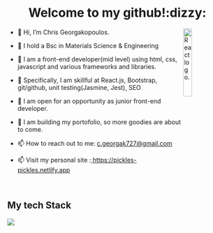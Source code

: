 <h1 align="center"><b>Welcome to my github!:dizzy:</b></h1>
<table>
 <img src="https://cdn.dribbble.com/users/2442115/screenshots/8699490/media/48bbda278683c7879bebd57f0e2f9271.gif" alt="React logo." width="20%" align="right" ></td>
    </tr>

<div align="left" width="50%">
      
- 👋 Hi, I’m Chris Georgakopoulos.
- 👀 I hold a Bsc in Materials Science & Engineering
- 🌱 I am a front-end developer(mid level) using  html, css, javascript and various frameworks and libraries. 
- 👀 Specifically, I am skillful at React.js, Bootstrap, git/github, unit testing(Jasmine, Jest), SEO
- 💞️ I am open for an opportunity as junior front-end developer.
- 💞️ I am building my portofolio, so more goodies are about to come.
- 📫 How to reach out to me: <a href="mailto:c.georgak727@gmail.com">c.georgak727@gmail.com</a>
- 📫 Visit my personal site :<a href="https://pickles-pickles.netlify.app" target="_blank" rel="noopener noreferrer"> https://pickles-pickles.netlify.app</a></td>
  
  </div>
  
<br>

 <div width="100vw">  
 
 <h2>My tech Stack</h2>
  <img src="https://mystack1234.netlify.app/mystack.jpg" max-width="90%" height="auto"></td>
  </div>


                      

<!---
pickles-pickles/pickles-pickles is a ✨ special ✨ repository because its `README.md` (this file) appears on your GitHub profile.
You can click the Preview link to take a look at your changes.
--->
